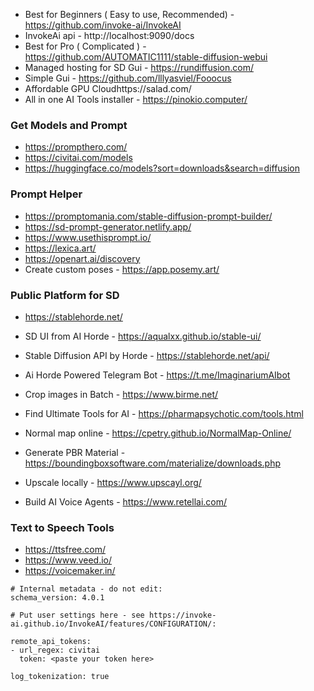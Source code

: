 - Best for Beginners  ( Easy to use, Recommended) - https://github.com/invoke-ai/InvokeAI
- InvokeAi api - http://localhost:9090/docs
- Best for Pro ( Complicated ) - https://github.com/AUTOMATIC1111/stable-diffusion-webui
- Managed hosting for SD Gui - https://rundiffusion.com/
- Simple Gui - https://github.com/lllyasviel/Fooocus
- Affordable GPU Cloudhttps://salad.com/
- All in one AI Tools installer - https://pinokio.computer/

### Get Models and Prompt
- https://prompthero.com/
- https://civitai.com/models
- https://huggingface.co/models?sort=downloads&search=diffusion

### Prompt Helper
- https://promptomania.com/stable-diffusion-prompt-builder/
- https://sd-prompt-generator.netlify.app/
- https://www.usethisprompt.io/
- https://lexica.art/
- https://openart.ai/discovery
- Create custom poses - https://app.posemy.art/

### Public Platform for SD
- https://stablehorde.net/
- SD UI from AI Horde - https://aqualxx.github.io/stable-ui/
- Stable Diffusion API by Horde - https://stablehorde.net/api/ 
- Ai Horde Powered Telegram Bot - https://t.me/ImaginariumAIbot

- Crop images in Batch - https://www.birme.net/
- Find Ultimate Tools for AI - https://pharmapsychotic.com/tools.html
- Normal map online - https://cpetry.github.io/NormalMap-Online/
- Generate PBR Material - https://boundingboxsoftware.com/materialize/downloads.php
- Upscale locally - https://www.upscayl.org/
- Build AI Voice Agents - https://www.retellai.com/

### Text to Speech Tools
- https://ttsfree.com/
- https://www.veed.io/
- https://voicemaker.in/

```
# Internal metadata - do not edit:
schema_version: 4.0.1

# Put user settings here - see https://invoke-ai.github.io/InvokeAI/features/CONFIGURATION/:

remote_api_tokens:
- url_regex: civitai
  token: <paste your token here>

log_tokenization: true
```
